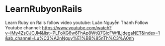 # LearnRubyonRails
Learn Ruby on Rails follow video youtube: Luân Nguyễn Thành
Follow Youtube channel: https://www.youtube.com/watch?v=IMy4ZsCJCJM&list=PLFoXG6w6FhAp8WtQ7GicFWfILjdegaNET&index=1&ab_channel=Lu%C3%A2nNguy%E1%BB%85nTh%C3%A0nh